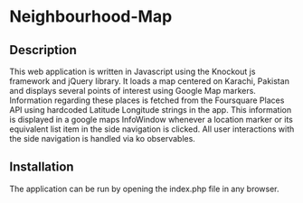 # Neighbourhood-Map
## Description
This web application is written in Javascript using the Knockout js framework and jQuery library. It loads a map centered on Karachi, Pakistan and displays several points of interest using Google Map markers. Information regarding these places is fetched from the Foursquare Places API using hardcoded Latitude Longitude strings in the app. This information is displayed in a google maps InfoWindow whenever a location marker or its equivalent list item in the side navigation is clicked.
All user interactions with the side navigation is handled via ko observables.
## Installation
The application can be run by opening the index.php file in any browser. 
